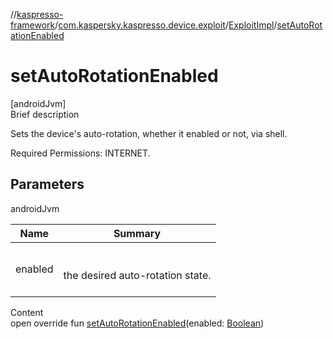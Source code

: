 //[kaspresso-framework](../../index.md)/[com.kaspersky.kaspresso.device.exploit](../index.md)/[ExploitImpl](index.md)/[setAutoRotationEnabled](set-auto-rotation-enabled.md)



# setAutoRotationEnabled  
[androidJvm]  
Brief description  




Sets the device's auto-rotation, whether it enabled or not, via shell.



Required Permissions: INTERNET.





## Parameters  
  
androidJvm  
  
|  Name|  Summary| 
|---|---|
| enabled| <br><br>the desired auto-rotation state.<br><br>
  
  
Content  
open override fun [setAutoRotationEnabled](set-auto-rotation-enabled.md)(enabled: [Boolean](https://kotlinlang.org/api/latest/jvm/stdlib/kotlin/-boolean/index.html))  



